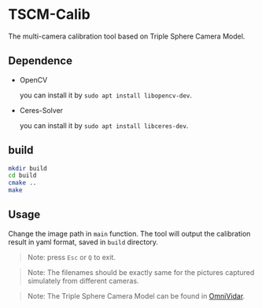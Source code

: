 # TSCM-Calib

The multi-camera calibration tool based on Triple Sphere Camera Model.

## Dependence

* OpenCV

  you can install it by `sudo apt install libopencv-dev`.

* Ceres-Solver

  you can install it by `sudo apt install libceres-dev`.

## build

```bash
mkdir build
cd build
cmake ..
make
```

## Usage

Change the image path in `main` function. The tool will output the calibration result in yaml format, saved in `build` directory.

> Note: press `Esc` or `Q` to exit.

> Note: The filenames should be exactly same for the pictures captured simulately from different cameras.

> Note: The Triple Sphere Camera Model can be found in [OmniVidar](https://openaccess.thecvf.com/content/CVPR2023/papers/Xie_OmniVidar_Omnidirectional_Depth_Estimation_From_Multi-Fisheye_Images_CVPR_2023_paper.pdf).
